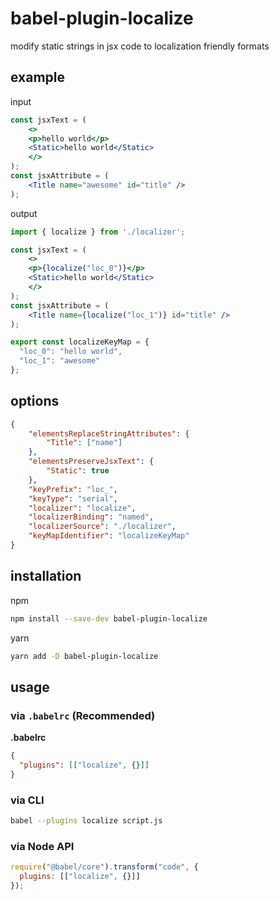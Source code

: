 # babel-plugin-localize
modify static strings in jsx code to localization friendly formats

## example

input
```jsx
const jsxText = (
    <>
    <p>hello world</p>
    <Static>hello world</Static>
    </>
);
const jsxAttribute = (
    <Title name="awesome" id="title" />
);

```
output
```jsx
import { localize } from './localizer';

const jsxText = (
    <>
    <p>{localize("loc_0")}</p>
    <Static>hello world</Static>
    </>
);
const jsxAttribute = (
    <Title name={localize("loc_1")} id="title" />
);

export const localizeKeyMap = {
  "loc_0": "hello world",
  "loc_1": "awesome"
};
```

## options
```json
{
    "elementsReplaceStringAttributes": {
        "Title": ["name"]
    },
    "elementsPreserveJsxText": {
        "Static": true
    },
    "keyPrefix": "loc_",
    "keyType": "serial",
    "localizer": "localize",
    "localizerBinding": "named",
    "localizerSource": "./localizer",
    "keyMapIdentifier": "localizeKeyMap"
}
```

## installation
npm
```sh
npm install --save-dev babel-plugin-localize
```
yarn
```sh
yarn add -D babel-plugin-localize
```

## usage

### via `.babelrc` (Recommended)

**.babelrc**

```json
{
  "plugins": [["localize", {}]]
}
```

### via CLI

```sh
babel --plugins localize script.js
```

### via Node API

```javascript
require("@babel/core").transform("code", {
  plugins: [["localize", {}]]
});
```
